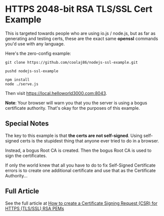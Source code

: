 HTTPS 2048-bit RSA TLS/SSL Cert Example
====

This is targeted towards people who are using io.js / node.js,
but as far as generating and testing certs, these are the exact
same **openssl** commands you'd use with any language.


Here's the zero-config example:

```
git clone https://github.com/coolaj86/nodejs-ssl-example.git

pushd nodejs-ssl-example

npm install
node ./serve.js
```

Then visit <https://local.helloworld3000.com:8043>.

**Note**: Your browser will warn you that you the server is using a bogus
certificate authority. That's okay for the purposes of this example.

Special Notes
----

The key to this example is that **the certs are not self-signed**.
Using self-signed certs is the stupidest thing that anyone ever tried to do in a browser.

Instead, a bogus Root CA is created. Then the bogus Root CA is used to sign the certificates.

If only the world knew that all you have to do to fix Self-Signed Certificate errors
is to create one additional certificate and use that as the Certificate Authority...

Full Article
-----

See the full article at
[How to create a Certificate Signing Request (CSR) for HTTPS (TLS/SSL) RSA PEMs](http://blog.coolaj86.com/articles/how-to-create-a-csr-for-https-tls-ssl-rsa-pems/)
